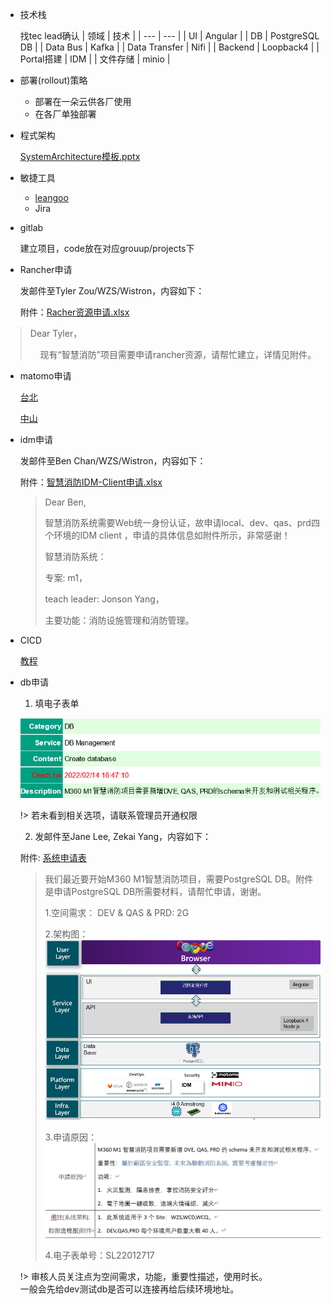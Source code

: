 <!--
 * @Author: Null Zhao
 * @Date: 2022-04-07 09:37:03
 * @LastEditors: Null Zhao
 * @LastEditTime: 2022-04-08 10:25:43
 * @FilePath: \my-docs\docs\opening-project-preparation.md
 * @Description: 
 * ctrl+alt+i ctrl+win+t win+y
 * Copyright (c) 2022 by null, All Rights Reserved. 
-->
- 技术栈

  找tec lead确认
| 领域 |	技术 | 
| --- |	--- | 
| UI |	Angular | 
| DB |	PostgreSQL DB |
| Data Bus | 	Kafka |
| Data Transfer |	Nifi |
| Backend |	Loopback4 |
| Portal搭建 |	IDM |
| 文件存储 |	minio |

- 部署(rollout)策略
  - 部署在一朵云供各厂使用
  - 在各厂单独部署

- 程式架构

  [SystemArchitecture模板.pptx](./_assets/SystemArchitecture模板.pptx "System Architecture模板")

- 敏捷工具
  - [leangoo](https://www.leangoo.com/)
  - Jira

- gitlab

  建立项目，code放在对应grouup/projects下
  
- Rancher申请

  发邮件至Tyler Zou/WZS/Wistron，内容如下：

  附件：[Racher资源申请.xlsx](./_assets/Racher%E8%B5%84%E6%BA%90%E7%94%B3%E8%AF%B7.xlsx)

> Dear Tyler，
> 
> &nbsp;&nbsp;&nbsp;&nbsp;现有“智慧消防”项目需要申请rancher资源，请帮忙建立，详情见附件。  

- matomo申请

  [台北](https://consolewcp.wistron.com/#/Resourcelist "creat resource即可")

  [中山](null "未知")

- idm申请

  发邮件至Ben Chan/WZS/Wistron，内容如下：

  附件：[智慧消防IDM-Client申请.xlsx](./_assets/%E6%99%BA%E6%85%A7%E6%B6%88%E9%98%B2IDM-Client%E7%94%B3%E8%AF%B7.xlsx)
  > Dear Ben,
  >
  >智慧消防系统需要Web统一身份认证，故申请local、dev、qas、prd四个环境的IDM client ，申请的具体信息如附件所示，非常感谢！
  >
  > 智慧消防系统：
  >
  > 专案: m1，
  >
  > teach leader: Jonson Yang，
  >
  > 主要功能：消防设施管理和消防管理。

- CICD

  [教程](https://gitlab.wistron.com/Z19071449/docs/-/tree/master/examples)

- db申请
  1. 填电子表单

    ![db申请表单.png](./_assets/db%E7%94%B3%E8%AF%B7%E8%A1%A8%E5%8D%95.png)

    !> 若未看到相关选项，请联系管理员开通权限

  2. 发邮件至Jane Lee, Zekai Yang，内容如下：

    附件: [系统申请表](./_assets/%E7%B3%BB%E7%B5%B1%E7%94%B3%E8%AB%8B%E8%A1%A8.docx)

    > 我们最近要开始M360 M1智慧消防项目，需要PostgreSQL DB。附件是申请PostgreSQL DB所需要材料，请帮忙申请，谢谢。
    >
    > 1.空间需求：
    > DEV & QAS & PRD: 2G
    >
    > 2.架构图：
    > ![智慧消防架构图](./_assets/%E6%99%BA%E6%85%A7%E6%B6%88%E9%98%B2%E6%9E%B6%E6%9E%84%E5%9B%BE.png)
    >
    > 3.申请原因：
    > ![db申请原因](./_assets/db%E7%94%B3%E8%AF%B7%E5%8E%9F%E5%9B%A0.png)
    >
    > 4.电子表单号：SL22012717
    
  !> 审核人员关注点为空间需求，功能，重要性描述，使用时长。  
   一般会先给dev测试db是否可以连接再给后续环境地址。